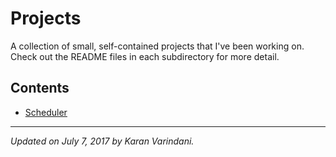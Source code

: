 # Projects
A collection of small, self-contained projects that I've been working on. Check out the README files in each subdirectory for more detail.

## Contents
* [Scheduler](/Scheduler/)

----
_Updated on July 7, 2017 by Karan Varindani._
